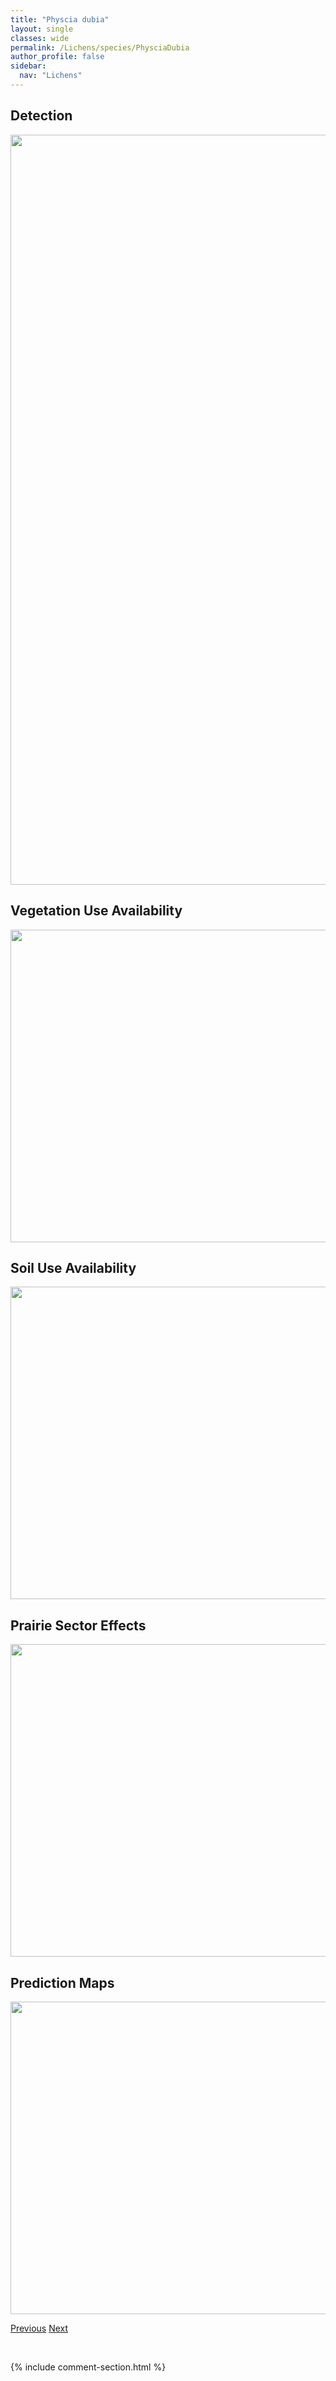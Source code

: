 ```yaml
---
title: "Physcia dubia"
layout: single
classes: wide
permalink: /Lichens/species/PhysciaDubia
author_profile: false
sidebar:
  nav: "Lichens"
---
```


<h2>Detection</h2>

<a href="https://drive.google.com/uc?export=view&id=18dePWBhEzXJMFqi7iMbrDxJbRAz14wQg">
<img src="https://drive.google.com/uc?export=view&id=18dePWBhEzXJMFqi7iMbrDxJbRAz14wQg" height = "1200" width = "800">
</a>


<h2>Vegetation Use Availability</h2>

<a href="https://drive.google.com/uc?export=view&id=1R_KU4lqrqbTJYDQnndChYCkIBfXb77K0">
<img src="https://drive.google.com/uc?export=view&id=1R_KU4lqrqbTJYDQnndChYCkIBfXb77K0" height = "500" width = "1000">
</a>


<h2>Soil Use Availability</h2>

<a href="https://drive.google.com/uc?export=view&id=1AKGeF0fDn3WuzcqG_dgh2vJpIxhKwY20">
<img src="https://drive.google.com/uc?export=view&id=1AKGeF0fDn3WuzcqG_dgh2vJpIxhKwY20" height = "500" width = "1000">
</a>


<h2>Prairie Sector Effects</h2>

<a href="https://drive.google.com/uc?export=view&id=1D6Uc12lHAXgrarFz1VVUVfpX833y3DWi">
<img src="https://drive.google.com/uc?export=view&id=1D6Uc12lHAXgrarFz1VVUVfpX833y3DWi" height = "500" width = "1000">
</a>


<h2>Prediction Maps</h2>

<a href="https://drive.google.com/uc?export=view&id=1X3dCJ1gpMSt1DSMYYOAOVoGdhNPzctRQ">
<img src="https://drive.google.com/uc?export=view&id=1X3dCJ1gpMSt1DSMYYOAOVoGdhNPzctRQ" height = "500" width = "1000">
</a>


<a href="/DevelopmentWebsite/Lichens/species/PhysciaDimidiata" class="pagination--pager" title="Physcia dimidiata">Previous</a> <a href="/DevelopmentWebsite/Lichens/species/PhysciaPhaea" class="pagination--pager" title="Physcia phaea">Next</a>

<p>&nbsp;</p>

{% include comment-section.html %}
